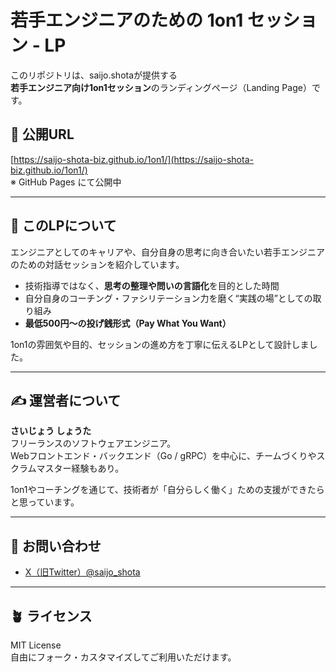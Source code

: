 # 若手エンジニアのための 1on1 セッション - LP

このリポジトリは、saijo.shotaが提供する  
**若手エンジニア向け1on1セッション**のランディングページ（Landing Page）です。

## 🔗 公開URL

[https://saijo-shota-biz.github.io/1on1/](https://saijo-shota-biz.github.io/1on1/)  
※ GitHub Pages にて公開中

---

## 📘 このLPについて

エンジニアとしてのキャリアや、自分自身の思考に向き合いたい若手エンジニアのための対話セッションを紹介しています。

- 技術指導ではなく、**思考の整理や問いの言語化**を目的とした時間
- 自分自身のコーチング・ファシリテーション力を磨く“実践の場”としての取り組み
- **最低500円〜の投げ銭形式（Pay What You Want）**

1on1の雰囲気や目的、セッションの進め方を丁寧に伝えるLPとして設計しました。

---

## ✍️ 運営者について

**さいじょう しょうた**  
フリーランスのソフトウェアエンジニア。  
Webフロントエンド・バックエンド（Go / gRPC）を中心に、チームづくりやスクラムマスター経験もあり。

1on1やコーチングを通じて、技術者が「自分らしく働く」ための支援ができたらと思っています。

---

## 💬 お問い合わせ

- [X（旧Twitter）@saijo_shota](https://x.com/saijo_shota)

---

## 🪴 ライセンス

MIT License  
自由にフォーク・カスタマイズしてご利用いただけます。
